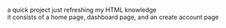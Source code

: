 a quick project just refreshing my HTML knowledge  
it consists of a home page, dashboard page, and an create account page
